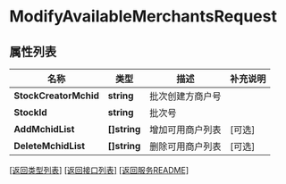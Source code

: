 # ModifyAvailableMerchantsRequest

## 属性列表

名称 | 类型 | 描述 | 补充说明
------------ | ------------- | ------------- | -------------
**StockCreatorMchid** | **string** | 批次创建方商户号 | 
**StockId** | **string** | 批次号 | 
**AddMchidList** | **[]string** | 增加可用商户列表 | [可选] 
**DeleteMchidList** | **[]string** | 删除可用商户列表 | [可选] 

[\[返回类型列表\]](README.md#类型列表)
[\[返回接口列表\]](README.md#接口列表)
[\[返回服务README\]](README.md)


